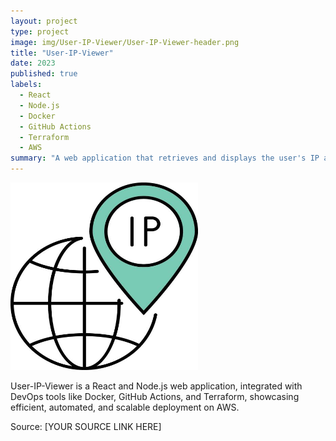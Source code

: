 ```yaml
---
layout: project
type: project
image: img/User-IP-Viewer/User-IP-Viewer-header.png
title: "User-IP-Viewer"
date: 2023
published: true
labels:
  - React
  - Node.js
  - Docker
  - GitHub Actions
  - Terraform
  - AWS
summary: "A web application that retrieves and displays the user's IP address, utilizing DevOps concepts and AWS services for automated deployment."
---
```


<img class="img-fluid" src="../img/User-IP-Viewer/User-IP-Viewer-header.png">

User-IP-Viewer is a React and Node.js web application, integrated with DevOps tools like Docker, GitHub Actions, and Terraform, showcasing efficient, automated, and scalable deployment on AWS.

Source: [YOUR SOURCE LINK HERE]
